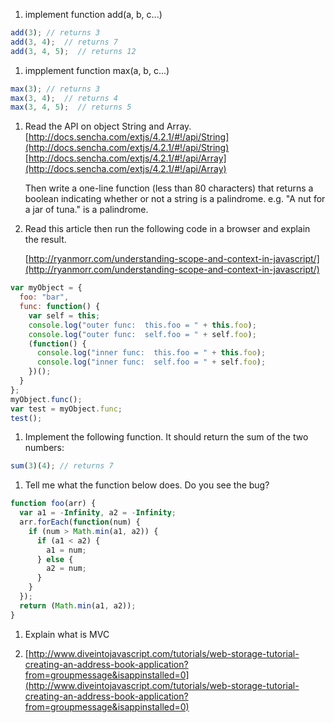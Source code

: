 1. implement function add(a, b, c...)
  ```javascript
  add(3); // returns 3
  add(3, 4);  // returns 7
  add(3, 4, 5);  // returns 12
  ```

1. impplement function max(a, b, c...)
  ```javascript
  max(3); // returns 3
  max(3, 4);  // returns 4
  max(3, 4, 5);  // returns 5
  ```

1. Read the API on object String and Array.
	[http://docs.sencha.com/extjs/4.2.1/#!/api/String](http://docs.sencha.com/extjs/4.2.1/#!/api/String)
	[http://docs.sencha.com/extjs/4.2.1/#!/api/Array](http://docs.sencha.com/extjs/4.2.1/#!/api/Array)

	Then write a one-line function (less than 80 characters) that returns a boolean indicating whether or not a string is a palindrome. e.g. "A nut for a jar of tuna." is a palindrome.

1. Read this article then run the following code in a browser and explain the result. 

	[http://ryanmorr.com/understanding-scope-and-context-in-javascript/](http://ryanmorr.com/understanding-scope-and-context-in-javascript/)

  ```javascript
  var myObject = {
    foo: "bar",
    func: function() {
      var self = this;
      console.log("outer func:  this.foo = " + this.foo);
      console.log("outer func:  self.foo = " + self.foo);
      (function() {
        console.log("inner func:  this.foo = " + this.foo);
        console.log("inner func:  self.foo = " + self.foo);
      })();
    }
  };
  myObject.func();
  var test = myObject.func;
  test();
  ```

1. Implement the following function. It should return the sum of the two numbers:
  ```javascript
  sum(3)(4); // returns 7
  ```

1. Tell me what the function below does. Do you see the bug?
  ```javascript
  function foo(arr) {
    var a1 = -Infinity, a2 = -Infinity;
    arr.forEach(function(num) {
      if (num > Math.min(a1, a2)) {
        if (a1 < a2) {
          a1 = num;
        } else {
          a2 = num;
        }
      }
    });
    return (Math.min(a1, a2));
  }
  ```

1. Explain what is MVC

1. [http://www.diveintojavascript.com/tutorials/web-storage-tutorial-creating-an-address-book-application?from=groupmessage&isappinstalled=0](http://www.diveintojavascript.com/tutorials/web-storage-tutorial-creating-an-address-book-application?from=groupmessage&isappinstalled=0)
